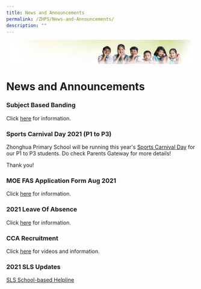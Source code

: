 ```yaml
---
title: News and Announcements
permalink: /ZHPS/News-and-Announcements/
description: ""
---
```



![](/images/Banner.jpg)

# News and Announcements

### **Subject Based Banding**

Click [here](/for-parent/Subject-BASED-BANDING/) for information.

### **Sports Carnival Day 2021 (P1 to P3)**

Zhonghua Primary School will be running this year's [Sports Carnival Day](/for-parent/Sports-Carnival-Day-2021-P1-to-P3/) for our P1 to P3 students. Do check Parents Gateway for more details!

Thank you!

### **MOE FAS Application Form Aug 2021**

Click [here](https://zhonghuapri.moe.edu.sg/for-parent/2021-2022-financial-assistance-scheme-fas) for information.

### **2021 Leave Of Absence**

Click [here](/for-parent/Leave-of-Absence-LOA-scheme/) for information.

### **CCA Recruitment**

Click [here](/departments/Physical-Education/) for videos and information.

### **2021 SLS Updates**

[SLS School-based Helpline](/hbl/Singapore-Student-Learning-Space/)